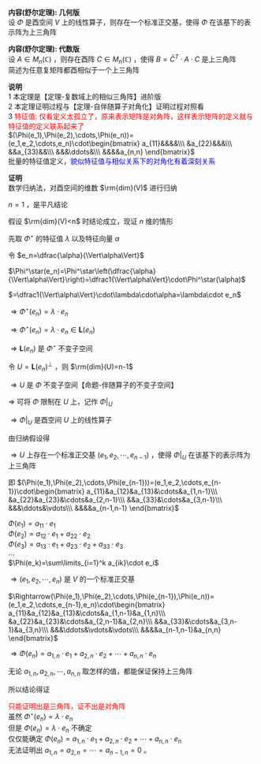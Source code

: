 **内容(舒尔定理): 几何版**  
设 $\Phi$ 是酉空间 $V$ 上的线性算子，则存在一个标准正交基，使得 $\Phi$ 在该基下的表示阵为上三角阵  
  
**内容(舒尔定理): 代数版**  
设 $A\in M_n(\mathbb{C})$ ，则存在酉阵 $C\in M_n(\mathbb{C})$ ，使得 $B=\bar{C}^T\cdot A\cdot C$ 是上三角阵  
简述为任意复矩阵都酉相似于一个上三角阵  
  
**说明**  
1 本定理是【定理-复数域上的相似三角阵】进阶版  
2 本定理证明过程与【定理-自伴随算子对角化】证明过程对照看  
3 <font color=red>特征值: 仅看定义太孤立了，原来表示矩阵是对角阵，这样表示矩阵的定义就与特征值的定义联系起来了</font>  
$(\Phi(e_1),\Phi(e_2),\cdots,\Phi(e_n))=(e_1,e_2,\cdots,e_n)\cdot\begin{bmatrix}  
a_{11}&&&&\\\ &a_{22}&&&\\\ &&a_{33}&&\\\ &&&\ddots&\\\ &&&&a_{n,n}  
\end{bmatrix}$  
批量的特征值定义，<font color=blue>貌似特征值与相似关系下的对角化有着深刻关系</font>  
  
**证明**  
数学归纳法，对酉空间的维数 $\rm{dim}(V)$ 进行归纳  
  
$n=1$ ，是平凡结论  
  
假设 $\rm{dim}(V)<n$ 时结论成立，现证 $n$ 维的情形  
  
先取 $\Phi^\star$ 的特征值 $\lambda$ 以及特征向量 $\alpha$  
  
令 $e_n=\dfrac{\alpha}{\Vert\alpha\Vert}$  
  
$\Phi^\star(e_n)=\Phi^\star\left(\dfrac{\alpha}{\Vert\alpha\Vert}\right)=\dfrac1{\Vert\alpha\Vert}\cdot\Phi^\star(\alpha)$  
  
$=\dfrac1{\Vert\alpha\Vert}\cdot\lambda\cdot\alpha=\lambda\cdot e_n$  
  
$\Rightarrow\Phi^\star(e_n)=\lambda\cdot e_n$  
  
$\Rightarrow\Phi^\star(e_n)=\lambda\cdot e_n\in\mathbf{L}(e_n)$  
  
$\Rightarrow\mathbf{L}(e_n)$ 是 $\Phi^\star$ 不变子空间  
  
令 $U=\mathbf{L}(e_n)^\perp$ ，则 $\rm{dim}(U)=n-1$  
  
$\Rightarrow U$ 是 $\Phi$ 不变子空间【命题-伴随算子的不变子空间】  
  
$\Rightarrow$ 可将 $\Phi$ 限制在 $U$ 上，记作 $\Phi\left|\right._U$  
  
$\Rightarrow\Phi\left|\right._U$ 是酉空间 $U$ 上的线性算子  
  
由归纳假设得  
  
$\Rightarrow U$ 上存在一个标准正交基 $(e_1,e_2,\cdots,e_{n-1})$ ，使得 $\Phi\left|\right._U$ 在该基下的表示阵为上三角阵  
  
即 $(\Phi(e_1),\Phi(e_2),\cdots,\Phi(e_{n-1}))=(e_1,e_2,\cdots,e_{n-1})\cdot\begin{bmatrix}  
a_{11}&a_{12}&a_{13}&\cdots&a_{1,n-1}\\\ &a_{22}&a_{23}&\cdots&a_{2,n-1}\\\ &&a_{33}&\cdots&a_{3,n-1}\\\ &&&\ddots&\vdots\\\ &&&&a_{n-1,n-1}  
\end{bmatrix}$  
  
$\Phi(e_1)=a_{11}\cdot e_1$  
$\Phi(e_2)=a_{12}\cdot e_1+a_{22}\cdot e_2$  
$\Phi(e_3)=a_{13}\cdot e_1+a_{23}\cdot e_2+a_{33}\cdot e_3$  
$\cdots$  
$\Phi(e_k)=\sum\limits_{i=1}^k a_{ik}\cdot e_i$  
  
$\Rightarrow(e_1,e_2,\cdots,e_n)$ 是 $V$ 的一个标准正交基  
  
$\Rightarrow(\Phi(e_1),\Phi(e_2),\cdots,\Phi(e_{n-1}),\Phi(e_n))=(e_1,e_2,\cdots,e_{n-1},e_n)\cdot\begin{bmatrix}  
a_{11}&a_{12}&a_{13}&\cdots&a_{1,n-1}&a_{1,n}\\\ &a_{22}&a_{23}&\cdots&a_{2,n-1}&a_{2,n}\\\ &&a_{33}&\cdots&a_{3,n-1}&a_{3,n}\\\ &&&\ddots&\vdots&\vdots\\\ &&&&a_{n-1,n-1}&a_{n,n}  
\end{bmatrix}$  
  
$\Rightarrow\Phi(e_n)=a_{1,n}\cdot e_1+a_{2,n}\cdot e_2+\cdots+a_{n,n}\cdot e_n$  
  
无论 $a_{1,n},a_{2,n},\cdots,a_{n,n}$ 取怎样的值，都能保证保持上三角阵  
  
所以结论得证  
  
<font color=red>只能证明出是三角阵，证不出是对角阵</font>  
虽然 $\Phi^\star(e_n)=\lambda\cdot e_n$  
但是 $\Phi(e_n)=\lambda\cdot e_n$ 不确定  
仅仅能确定 $\Phi(e_n)=a_{1,n}\cdot e_1+a_{2,n}\cdot e_2+\cdots+a_{n,n}\cdot e_n$  
无法证明出 $a_{1,n}=a_{2,n}=\cdots=a_{n-1,n}=0$ 。  

